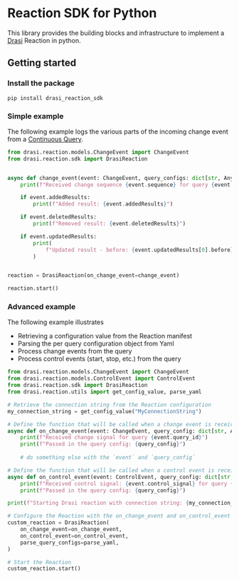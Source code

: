 # Reaction SDK for Python

This library provides the building blocks and infrastructure to implement a [Drasi](https://drasi.io/) Reaction in python.

## Getting started

### Install the package

```
pip install drasi_reaction_sdk
```

### Simple example

The following example logs the various parts of the incoming change event from a [Continuous Query](https://drasi.io/concepts/continuous-queries/).

```python
from drasi.reaction.models.ChangeEvent import ChangeEvent
from drasi.reaction.sdk import DrasiReaction


async def change_event(event: ChangeEvent, query_configs: dict[str, Any] | None = None):
    print(f"Received change sequence {event.sequence} for query {event.queryId}")

    if event.addedResults:
        print(f"Added result: {event.addedResults}")

    if event.deletedResults:
        print(f"Removed result: {event.deletedResults}")

    if event.updatedResults:
        print(
            f"Updated result - before: {event.updatedResults[0].before}, after {event.updatedResults[0].after}"
        )


reaction = DrasiReaction(on_change_event=change_event)

reaction.start()
```

### Advanced example

The following example illustrates 
 - Retrieving a configuration value from the Reaction manifest
 - Parsing the per query configuration object from Yaml
 - Process change events from the query
 - Process control events (start, stop, etc.) from the query

```python
from drasi.reaction.models.ChangeEvent import ChangeEvent
from drasi.reaction.models.ControlEvent import ControlEvent
from drasi.reaction.sdk import DrasiReaction 
from drasi.reaction.utils import get_config_value, parse_yaml

# Retrieve the connection string from the Reaction configuration
my_connection_string = get_config_value("MyConnectionString")

# Define the function that will be called when a change event is received
async def on_change_event(event: ChangeEvent, query_config: dict[str, Any] | None) -> None:
    print(f"Received change signal for query {event.query_id}")
    print(f"Passed in the query config: {query_config}")
    
    # do something else with the `event` and `query_config`

# Define the function that will be called when a control event is received
async def on_control_event(event: ControlEvent, query_config: dict[str, Any] | None) -> None:
    print(f"Received control signal: {event.control_signal} for query {event.query_id}")
    print(f"Passed in the query config: {query_config}")

print(f"Starting Drasi reaction with connection string: {my_connection_string}")

# Configure the Reaction with the on_change_event and on_control_event functions
custom_reaction = DrasiReaction(
    on_change_event=on_change_event,
    on_control_event=on_control_event,
    parse_query_configs=parse_yaml,
)

# Start the Reaction
custom_reaction.start()
```
